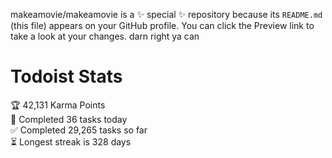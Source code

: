 makeamovie/makeamovie is a ✨ special ✨ repository because its `README.md` (this file) appears on your GitHub profile.
You can click the Preview link to take a look at your changes. darn right ya can

# Todoist Stats

<!-- TODO-IST:START -->
🏆  42,131 Karma Points           
🌸  Completed 36 tasks today           
✅  Completed 29,265 tasks so far           
⏳  Longest streak is 328 days
<!-- TODO-IST:END -->